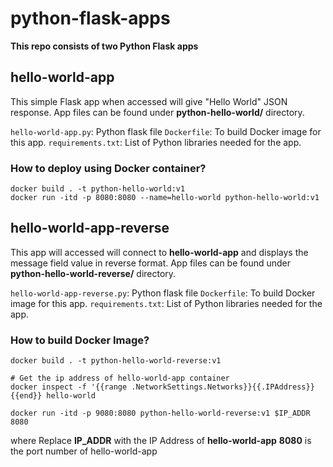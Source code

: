 # python-flask-apps

**This repo consists of two Python Flask apps**

## hello-world-app

This simple Flask app when accessed will give "Hello World" JSON response. App files can be found under **python-hello-world/** directory. 

`hello-world-app.py`: Python flask file
`Dockerfile`: To build Docker image for this app.
`requirements.txt`: List of Python libraries needed for the app.

### How to deploy using Docker container?

```
docker build . -t python-hello-world:v1
docker run -itd -p 8080:8080 --name=hello-world python-hello-world:v1
```

## hello-world-app-reverse

This  app will accessed will connect to **hello-world-app** and displays the message field value in reverse format. App files can be found under **python-hello-world-reverse/** directory. 

`hello-world-app-reverse.py`: Python flask file
`Dockerfile`: To build Docker image for this app.
`requirements.txt`: List of Python libraries needed for the app.

### How to build Docker Image?

```
docker build . -t python-hello-world-reverse:v1

# Get the ip address of hello-world-app container
docker inspect -f '{{range .NetworkSettings.Networks}}{{.IPAddress}}{{end}} hello-world 

docker run -itd -p 9080:8080 python-hello-world-reverse:v1 $IP_ADDR  8080
```
where 
Replace **IP_ADDR** with the IP Address of **hello-world-app**
**8080** is the port number of hello-world-app


      

